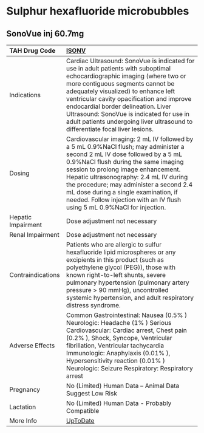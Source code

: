 # Sulphur hexafluoride microbubbles

## SonoVue inj 60.7mg

| TAH Drug Code      | [ISONV](https://www.tahsda.org.tw/drugs/hissearch.php?drug_code=ISONV)                                                                                                                                                                                                                                                                                                                                               |
|:-------------------|:---------------------------------------------------------------------------------------------------------------------------------------------------------------------------------------------------------------------------------------------------------------------------------------------------------------------------------------------------------------------------------------------------------------------|
| Indications        | Cardiac Ultrasound: SonoVue is indicated for use in adult patients with suboptimal echocardiographic imaging (where two or more contiguous segments cannot be adequately visualized) to enhance left ventricular cavity opacification and improve endocardial border delineation. Liver Ultrasound: SonoVue is indicated for use in adult patients undergoing liver ultrasound to differentiate focal liver lesions. |
| Dosing             | Cardiovascular imaging: 2 mL IV followed by a 5 mL 0.9%NaCl flush; may administer a second 2 mL IV dose followed by a 5 mL 0.9%NaCl flush during the same imaging session to prolong image enhancement. Hepatic ultrasonography: 2.4 mL IV during the procedure; may administer a second 2.4 mL dose during a single examination, if needed. Follow injection with an IV flush using 5 mL 0.9%NaCl for injection.    |
| Hepatic Impairment | Dose adjustment not necessary                                                                                                                                                                                                                                                                                                                                                                                        |
| Renal Impairment   | Dose adjustment not necessary                                                                                                                                                                                                                                                                                                                                                                                        |
| Contraindications  | Patients who are allergic to sulfur hexafluoride lipid microspheres or any excipients in this product (such as polyethylene glycol (PEG)), those with known right-to-left shunts, severe pulmonary hypertension (pulmonary artery pressure > 90 mmHg), uncontrolled systemic hypertension, and adult respiratory distress syndrome.                                                                                  |
| Adverse Effects    | Common Gastrointestinal: Nausea (0.5% ) Neurologic: Headache (1% ) Serious Cardiovascular: Cardiac arrest, Chest pain (0.2% ), Shock, Syncope, Ventricular fibrillation, Ventricular tachycardia Immunologic: Anaphylaxis (0.01% ), Hypersensitivity reaction (0.01% ) Neurologic: Seizure Respiratory: Respiratory arrest                                                                                           |
| Pregnancy          | No (Limited) Human Data – Animal Data Suggest Low Risk                                                                                                                                                                                                                                                                                                                                                               |
| Lactation          | No (Limited) Human Data - Probably Compatible                                                                                                                                                                                                                                                                                                                                                                        |
| More Info          | [UpToDate](https://www.uptodate.com/contents/sulphur-hexafluoride-microbubbles-drug-information)                                                                                                                                                                                                                                                                                                                     |

